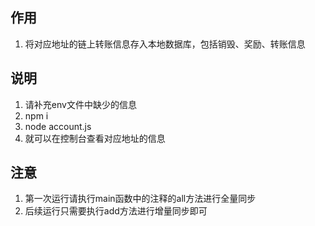 ## 作用
1. 将对应地址的链上转账信息存入本地数据库，包括销毁、奖励、转账信息

## 说明
1. 请补充env文件中缺少的信息
2. npm i
3. node account.js
4. 就可以在控制台查看对应地址的信息

## 注意
1. 第一次运行请执行main函数中的注释的all方法进行全量同步
2. 后续运行只需要执行add方法进行增量同步即可
